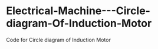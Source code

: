 # Electrical-Machine---Circle-diagram-Of-Induction-Motor
Code for Circle diagram of Induction Motor
